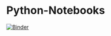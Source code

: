 # Python-Notebooks

[![Binder](https://mybinder.org/badge_logo.svg)](https://mybinder.org/v2/gh/stu-bishop/Python-Notebooks/blob/master/master?filepath=abyssal_recipes.ipynb)
